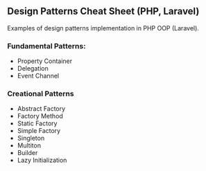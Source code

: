 ## Design Patterns Cheat Sheet (PHP, Laravel)

Examples of design patterns implementation in PHP OOP (Laravel).


### Fundamental Patterns:

- Property Container
- Delegation
- Event Channel

### Creational Patterns

- Abstract Factory
- Factory Method
- Static Factory
- Simple Factory
- Singleton
- Multiton
- Builder
- Lazy Initialization
